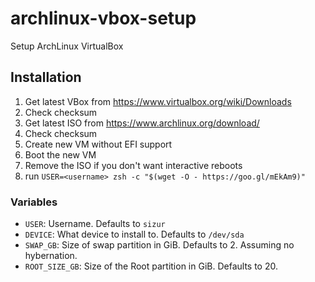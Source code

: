 # archlinux-vbox-setup
Setup ArchLinux VirtualBox

## Installation

1. Get latest VBox from https://www.virtualbox.org/wiki/Downloads
2. Check checksum
3. Get latest ISO from https://www.archlinux.org/download/
4. Check checksum
5. Create new VM without EFI support
6. Boot the new VM
7. Remove the ISO if you don't want interactive reboots
8. run `USER=<username> zsh -c "$(wget -O - https://goo.gl/mEkAm9)"`

### Variables

* `USER`: Username. Defaults to `sizur`
* `DEVICE`: What device to install to. Defaults to `/dev/sda`
* `SWAP_GB`: Size of swap partition in GiB. Defaults to 2. Assuming no hybernation.
* `ROOT_SIZE_GB`: Size of the Root partition in GiB. Defaults to 20.
